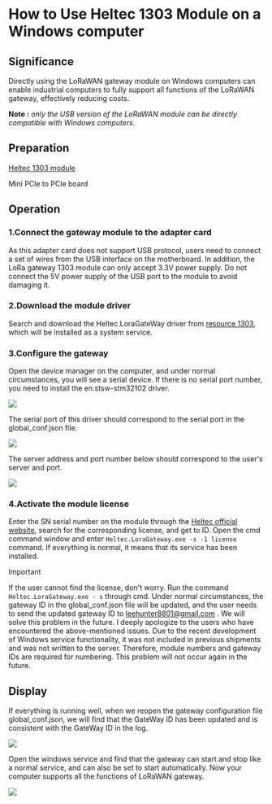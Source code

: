 # How to Use Heltec 1303 Module on a Windows computer

## Significance

Directly using the LoRaWAN gateway module on Windows computers can enable industrial computers to fully support all functions of the LoRaWAN gateway, effectively reducing costs. 

**Note :** *only the USB version of the LoRaWAN module can be directly compatible with Windows computers.*

## Preparation

[Heltec 1303 module](https://heltec.org/project/ht1303/)

Mini PCle to PCle board

## Operation

### 1.Connect the gateway module to the adapter card

As this adapter card does not support USB protocol, users need to connect a set of wires from the USB interface on the motherboard. In addition, the LoRa gateway 1303 module can only accept 3.3V power supply. Do not connect the 5V power supply of the USB port to the module to avoid damaging it.

### 2.Download the module driver

Search and download the Heltec.LoraGateWay driver from [resource 1303](https://resource.heltec.cn/download/HT-1303), which will be installed as a system service.

### 3.Configure the gateway

Open the device manager on the computer, and under normal circumstances, you will see a serial device. If there is no serial port number, you need to install the en.stsw-stm32102 driver. 

![](img\01.png)

The serial port of this driver should correspond to the serial port in the global_conf.json file. 

![](img\02.png)

The server address and port number below should correspond to the user's server and port.

![](img\03.png)

### 4.Activate the module license

Enter the SN serial number on the module through the [Heltec official website](https://resource.heltec.cn/search), search for the corresponding license, and get to ID. Open the cmd command window and enter `Heltec.LoraGateway.exe -s -1 license`  command. If everything is normal, it means that its service has been installed.

> [!IMPORTANT]
>
> If the user cannot find the license, don't worry. Run the command `Heltec.LoraGateway.exe - s` through cmd. Under normal circumstances, the gateway ID in the global_conf.json file will be updated, and the user needs to send the updated gateway ID to leehunter8801@gmail.com . We will solve this problem in the future.
> I deeply apologize to the users who have encountered the above-mentioned issues. Due to the recent development of Windows service functionality, it was not included in previous shipments and was not written to the server. Therefore, module numbers and gateway IDs are required for numbering. This problem will not occur again in the future.

## Display

If everything is running well, when we reopen the gateway configuration file global_conf.json, we will find that the GateWay ID has been updated and is consistent with the GateWay ID in the log.

![](img\04.png)

Open the windows service and find that the gateway can start and stop like a normal service, and can also be set to start automatically. Now your computer supports all the functions of LoRaWAN gateway.

![](img\05.png)







